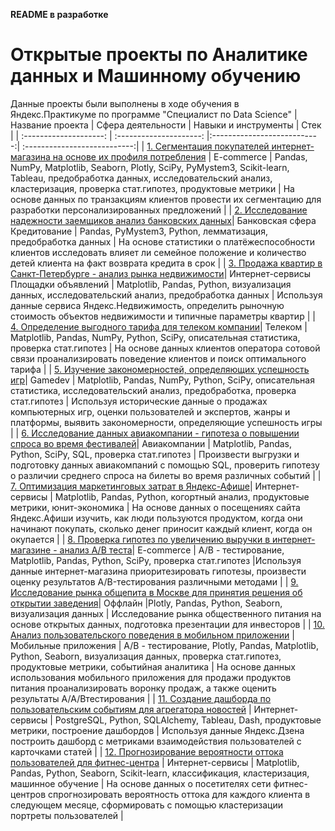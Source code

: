 **README в разработке**

# Открытые проекты по Аналитике данных и Машинному обучению
Данные проекты были выполнены в ходе обучения в Яндекс.Практикуме по программе "Специалист по Data Science"
| Название проекта | Сфера деятельности | Навыки и инструменты | Стек |
| :--------------------: | :---------------------: |:---------------------------:| :---------------------------:|
| [1. Сегментация покупателей интернет-магазина на основе их профиля потребления](https://github.com/oleggrigoryev/public_projects) | E-commerce | Pandas, NumPy, Matplotlib, Seaborn, Plotly, SciPy, PyMystem3, Scikit-learn, Tableau, предобработка данных, исследовательский анализ, кластеризация, проверка стат.гипотез, продуктовые метрики | На основе данных по транзакциям клиентов провести их сегментацию для разработки персонализированных предложений |
| [2. Исследование надежности заемщиков анализ банковских данных](https://github.com/oleggrigoryev/public_projects)| Банковская сфера Кредитование | Pandas, PyMystem3, Python, лемматизация, предобработка данных | На основе статистики о платёжеспособности клиентов исследовать влияет ли семейное положение и количество детей клиента на факт возврата кредита в срок |
| [3. Продажа квартир в Санкт-Петербурге - анализ рынка недвижимости](https://github.com/oleggrigoryev/public_projects)| Интернет-сервисы Площадки объявлений | Matplotlib, Pandas, Python, визуализация данных, исследовательский анализ, предобработка данных | Используя данные сервиса Яндекс.Недвижимость, определить рыночную стоимость объектов недвижимости и типичные параметры квартир |
| [4. Определение выгодного тарифа для телеком компании](https://github.com/oleggrigoryev/public_projects)| Телеком | Matplotlib, Pandas, NumPy, Python, SciPy, описательная статистика, проверка стат.гипотез | На основе данных клиентов оператора сотовой связи проанализировать поведение клиентов и поиск оптимального тарифа |
| [5. Изучение закономерностей, определяющих успешность игр](https://github.com/oleggrigoryev/public_projects)| Gamedev | Matplotlib, Pandas, NumPy, Python, SciPy, описательная статистика, исследовательский анализ, предобработка, проверка стат.гипотез | Используя исторические данные о продажах компьютерных игр, оценки пользователей и экспертов, жанры и платформы, выявить закономерности, определяющие успешность игры |
| [6. Исследование данных авиакомпании - гипотеза о повышении спроса во время фестивалей](https://github.com/oleggrigoryev/public_projects)| Авиакомпании | Matplotlib, Pandas, Python, SciPy, SQL, проверка стат.гипотез | Произвести выгрузки и подготовку данных авиакомпаний с помощью SQL, проверить гипотезу о различии среднего спроса на билеты во время различных событий |
| [7. Оптимизация маркетинговых затрат в Яндекс-Афише](https://github.com/oleggrigoryev/public_projects)| Интернет-сервисы | Matplotlib, Pandas, Python, когортный анализ, продуктовые метрики, юнит-экономика | На основе данных о посещениях сайта Яндекс.Афиши изучить, как люди пользуются продуктом, когда они начинают покупать, сколько денег приносит каждый клиент, когда он окупается |
| [8. Проверка гипотез по увеличению выручки в интернет-магазине - анализ A/B теста]()| E-commerce | A/B - тестирование, Matplotlib, Pandas, Python, SciPy, проверка стат.гипотез |Используя данные интернет-магазина приоритезировать гипотезы, произвести оценку результатов A/B-тестирования различными методами |
| [9. Исследование рынка общепита в Москве для принятия решения об открытии заведения](https://github.com/oleggrigoryev/public_projects)| Оффлайн |Plotly, Pandas, Python, Seaborn, визуализация данных | Исследование рынка общественного питания на основе открытых данных, подготовка презентации для инвесторов |
| [10. Анализ пользовательского поведения в мобильном приложении](https://github.com/oleggrigoryev/public_projects) | Мобильные приложения | A/B - тестирование, Plotly, Pandas, Matplotlib, Python, Seaborn, визуализация данных, проверка стат.гипотез, продуктовые метрики, событийная аналитика | На основе данных использования мобильного приложения для продажи продуктов питания проанализировать воронку продаж, а также оценить результаты A/A/Bтестирования |
| [11. Создание дашборда по пользовательским событиям для агрегатора новостей](https://github.com/oleggrigoryev/public_projects) | Интернет-сервисы | PostgreSQL, Python, SQLAlchemy,  Tableau, Dash, продуктовые метрики, построение дашбордов | Используя данные Яндекс.Дзена построить дашборд с метриками взаимодействия пользователей с карточками статей |
| [12. Прогнозирование вероятности оттока пользователей для фитнес-центра](https://github.com/oleggrigoryev/public_projects) | Интернет-сервисы | Matplotlib, Pandas, Python, Seaborn, Scikit-learn, классификация, кластеризация, машинное обучение | На основе данных о посетителях сети фитнес-центров спрогнозировать вероятность оттока для каждого клиента в следующем месяце, сформировать с помощью кластеризации портреты пользователей |
